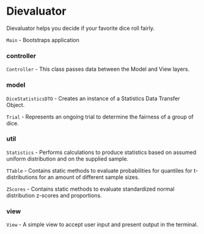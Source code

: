 # Dievaluator

Dievaluator helps you decide if your favorite dice roll fairly.

`Main` - Bootstraps application

### controller

`Controller` - This class passes data between the Model and View layers.

### model

`DiceStatisticsDTO` - Creates an instance of a Statistics Data Transfer Object.

`Trial` - Represents an ongoing trial to determine the fairness of a group of dice.

### util

`Statistics` - Performs calculations to produce statistics based on assumed uniform distribution and on the supplied sample.

`TTable` - Contains static methods to evaluate probabilities for quantiles for t-distributions for an amount of different sample sizes.

`ZScores` - Contains static methods to evaluate standardized normal distribution z-scores and proportions.

### view

`View` - A simple view to accept user input and present output in the terminal.
